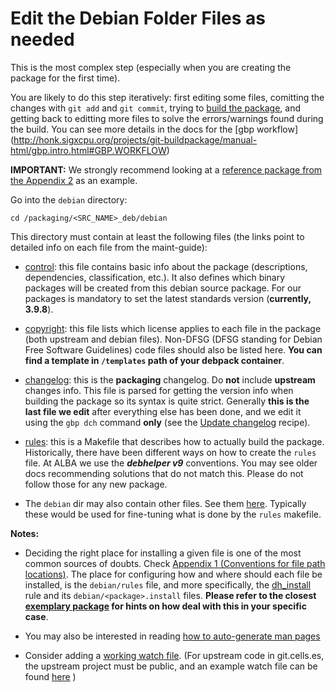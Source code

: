 # Edit the Debian Folder Files as needed

This is the most complex step (especially when you are creating the package for 
the first time). 

You are likely to do this step iteratively: 
first editing some files, comitting the changes with `git add` and `git commit`,
trying to [build the package](recipe.Build_package.md),
and getting back to editting more files to solve the errors/warnings found 
during the build. You can see more details in the docs for the [gbp workflow]
(http://honk.sigxcpu.org/projects/git-buildpackage/manual-html/gbp.intro.html#GBP.WORKFLOW)

**IMPORTANT:** We strongly recommend looking at a [reference package from the Appendix  2](Appendix_2.md) 
as an example. 

Go into the `debian` directory:
```
cd /packaging/<SRC_NAME>_deb/debian
```

This directory must contain at least the following files (the links point 
to detailed info on each file from the maint-guide): 

- [control](https://www.debian.org/doc/manuals/maint-guide/dreq.en.html#control): 
this file contains basic info about the package (descriptions, dependencies, 
classification, etc.). It also defines which binary packages will be created 
from this debian source package. For our packages is mandatory to set the latest
standards version (**currently, 3.9.8**).

- [copyright](https://www.debian.org/doc/manuals/maint-guide/dreq.en.html#copyright): 
this file lists which license applies to each file in the package (both upstream
and debian files). Non-DFSG (DFSG standing for Debian Free Software Guidelines) 
code files should also be listed here. **You can find a template in `/templates` path of your
debpack container**.

- [changelog](https://www.debian.org/doc/manuals/maint-guide/dreq.en.html#changelog): 
this is the **packaging** changelog. Do **not** include **upstream** changes info.
This file is parsed for getting the version info when building the package so 
its syntax is quite strict. Generally **this is the last file we edit** after 
everything else has been done, and we edit it using the `gbp dch` command 
**only** (see the [Update changelog](recipe.Update_changelog_and_tag.md) recipe).

- [rules](https://www.debian.org/doc/manuals/maint-guide/dreq.en.html#rules): 
this is a Makefile that describes how to actually build the package. 
Historically, there have been different ways on how to create the `rules` file. 
At ALBA we use the ***debhelper v9*** conventions. You may see older docs 
recommending solutions that do not match this. Please do not follow those for 
any new package.

- The `debian` dir may also contain other files. See them [here](https://www.debian.org/doc/manuals/maint-guide/dother.en.html). 
Typically these would be used for fine-tuning what is done by the `rules` 
makefile.

**Notes:**

- Deciding the right place for installing a given file is one of the most common
sources of doubts. Check [Appendix 1 (Conventions for file path locations)](Appendix_1.md).
The place for configuring how and where should each file be installed, is the 
`debian/rules` file, and more specifically, the [dh_install](https://manpages.debian.org/stretch/debhelper/dh_install.1.en.html) 
rule and its `debian/<package>.install` files. **Please refer to the closest 
[exemplary package](Appendix_2.md) for hints on how deal with this in your 
specific case**.

- You may also be interested in reading [how to auto-generate man pages](recipe.Autogenerating_manpages.md)

- Consider adding a [working watch file](https://wiki.debian.org/debian/watch). 
(For upstream code in git.cells.es, the upstream project must be public, and an 
example watch file can be found [here](https://git.cells.es/ctpkg/linacgui_deb/blob/46ffecf544cd5381ecb799e7d32c1e0126164dc8/debian/watch) )

